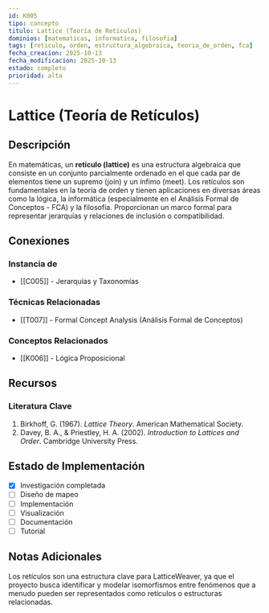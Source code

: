 ```yaml
---
id: K005
tipo: concepto
titulo: Lattice (Teoría de Retículos)
dominios: [matematicas, informatica, filosofia]
tags: [reticulo, orden, estructura_algebraica, teoria_de_orden, fca]
fecha_creacion: 2025-10-13
fecha_modificacion: 2025-10-13
estado: completo
prioridad: alta
---
```


# Lattice (Teoría de Retículos)

## Descripción

En matemáticas, un **retículo (lattice)** es una estructura algebraica que consiste en un conjunto parcialmente ordenado en el que cada par de elementos tiene un supremo (join) y un ínfimo (meet). Los retículos son fundamentales en la teoría de orden y tienen aplicaciones en diversas áreas como la lógica, la informática (especialmente en el Análisis Formal de Conceptos - FCA) y la filosofía. Proporcionan un marco formal para representar jerarquías y relaciones de inclusión o compatibilidad.

## Conexiones

### Instancia de
- [[C005]] - Jerarquías y Taxonomías

### Técnicas Relacionadas
- [[T007]] - Formal Concept Analysis (Análisis Formal de Conceptos)

### Conceptos Relacionados
- [[K006]] - Lógica Proposicional

## Recursos

### Literatura Clave
1.  Birkhoff, G. (1967). *Lattice Theory*. American Mathematical Society.
2.  Davey, B. A., & Priestley, H. A. (2002). *Introduction to Lattices and Order*. Cambridge University Press.

## Estado de Implementación

- [x] Investigación completada
- [ ] Diseño de mapeo
- [ ] Implementación
- [ ] Visualización
- [ ] Documentación
- [ ] Tutorial

## Notas Adicionales

Los retículos son una estructura clave para LatticeWeaver, ya que el proyecto busca identificar y modelar isomorfismos entre fenómenos que a menudo pueden ser representados como retículos o estructuras relacionadas.
